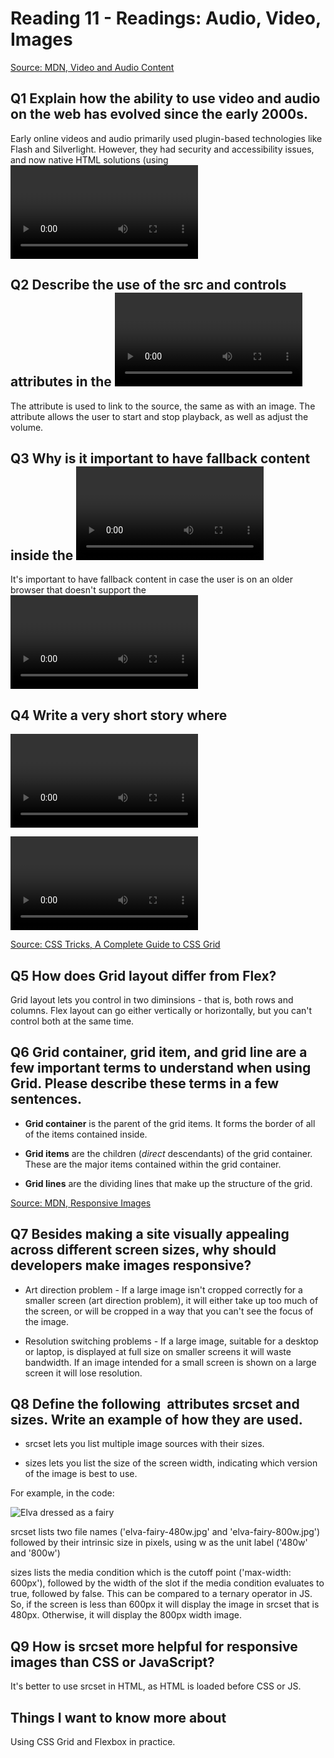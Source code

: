 # Reading 11 - Readings: Audio, Video, Images

[Source: MDN, Video and Audio Content](https://developer.mozilla.org/en-US/docs/Learn/HTML/Multimedia_and_embedding/Video_and_audio_content)

## Q1 Explain how the ability to use video and audio on the web has evolved since the early 2000s.

Early online videos and audio primarily used plugin-based technologies like Flash and Silverlight. However, they had security and accessibility issues, and now native HTML solutions (using <video> and <audio> elements) with JavaScript APIs are preferred.

## Q2 Describe the use of the src and controls attributes in the <video> element.

The <src> attribute is used to link to the source, the same as with an image. The <control> attribute allows the user to start and stop playback, as well as adjust the volume.

## Q3 Why is it important to have fallback content inside the <video> element?

It's important to have fallback content in case the user is on an older browser that doesn't support the <video> element.

## Q4 Write a very short story where <audio> and <video> are characters.

<audio>: Can you hear me now?

<video>: Yes!

<audio>: Good! Can you see me now?

<video>: No.

[Source: CSS Tricks, A Complete Guide to CSS Grid](https://css-tricks.com/snippets/css/complete-guide-grid/)

## Q5 How does Grid layout differ from Flex?

Grid layout lets you control in two diminsions - that is, both rows and columns. Flex layout can go either vertically or horizontally, but you can't control both at the same time.

## Q6 Grid container, grid item, and grid line are a few important terms to understand when using Grid. Please describe these terms in a few sentences.

- **Grid container** is the parent of the grid items. It forms the border of all of the items contained inside.

- **Grid items** are the children (*direct* descendants) of the grid container. These are the major items contained within the grid container.

- **Grid lines** are the dividing lines that make up the structure of the grid.

[Source: MDN, Responsive Images](https://developer.mozilla.org/en-US/docs/Learn/HTML/Multimedia_and_embedding/Responsive_images)

## Q7 Besides making a site visually appealing across different screen sizes, why should developers make images responsive?

- Art direction problem - If a large image isn't cropped correctly for a smaller screen (art direction problem), it will either take up too much of the screen, or will be cropped in a way that you can't see the focus of the image.

- Resolution switching problems - If a large image, suitable for a desktop or laptop, is displayed at full size on smaller screens it will waste bandwidth. If an image intended for a small screen is shown on a large screen it will lose resolution.

## Q8 Define the following <img> attributes srcset and sizes. Write an example of how they are used.

- srcset lets you list multiple image sources with their sizes.

- sizes lets you list the size of the screen width, indicating which version of the image is best to use.

For example, in the code: 

<img
  srcset="elva-fairy-480w.jpg 480w, elva-fairy-800w.jpg 800w"
  sizes="(max-width: 600px) 480px,
         800px"
  src="elva-fairy-800w.jpg"
  alt="Elva dressed as a fairy" />

srcset lists two file names ('elva-fairy-480w.jpg' and 'elva-fairy-800w.jpg') followed by their intrinsic size in pixels, using w as the unit label ('480w' and '800w')

sizes lists the media condition which is the cutoff point ('max-width: 600px'), followed by the width of the slot if the media condition evaluates to true, followed by false. This can be compared to a ternary operator in JS. So, if the screen is less than 600px it will display the image in srcset that is 480px. Otherwise, it will display the 800px width image.

## Q9 How is srcset more helpful for responsive images than CSS or JavaScript?

It's better to use srcset in HTML, as HTML is loaded before CSS or JS. 

## Things I want to know more about

Using CSS Grid and Flexbox in practice.